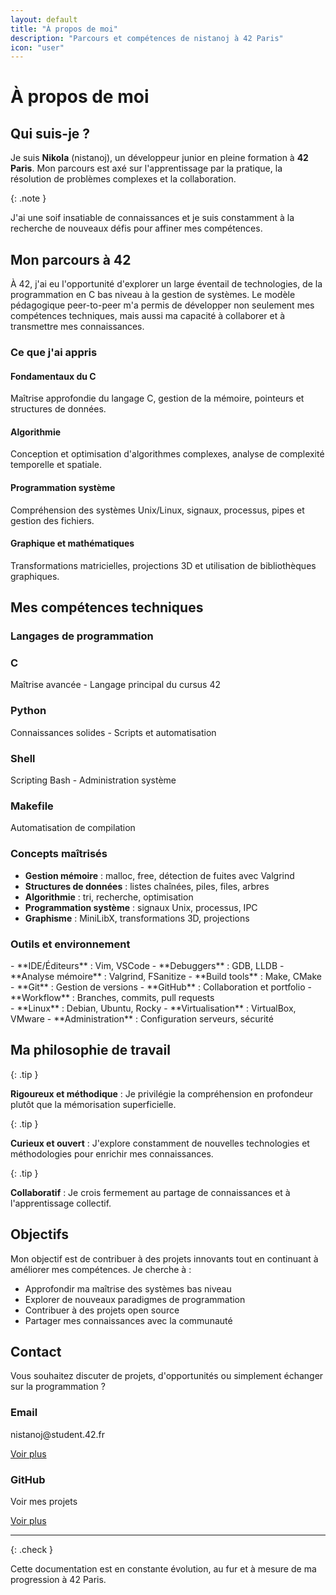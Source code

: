 ```yaml
---
layout: default
title: "À propos de moi"
description: "Parcours et compétences de nistanoj à 42 Paris"
icon: "user"
---
```


# À propos de moi

## Qui suis-je ?

Je suis **Nikola** (nistanoj), un développeur junior en pleine formation à **42 Paris**. Mon parcours est axé sur l'apprentissage par la pratique, la résolution de problèmes complexes et la collaboration.

{: .note }
> 
J'ai une soif insatiable de connaissances et je suis constamment à la recherche de nouveaux défis pour affiner mes compétences.


## Mon parcours à 42

À 42, j'ai eu l'opportunité d'explorer un large éventail de technologies, de la programmation en C bas niveau à la gestion de systèmes. Le modèle pédagogique peer-to-peer m'a permis de développer non seulement mes compétences techniques, mais aussi ma capacité à collaborer et à transmettre mes connaissances.

### Ce que j'ai appris

<div class="steps-container">
  <div class="step">
  <h4>Fondamentaux du C</h4>
  <p>Maîtrise approfondie du langage C, gestion de la mémoire, pointeurs et structures de données.</p>
</div>
  
  <div class="step">
  <h4>Algorithmie</h4>
  <p>Conception et optimisation d'algorithmes complexes, analyse de complexité temporelle et spatiale.</p>
</div>
  
  <div class="step">
  <h4>Programmation système</h4>
  <p>Compréhension des systèmes Unix/Linux, signaux, processus, pipes et gestion des fichiers.</p>
</div>
  
  <div class="step">
  <h4>Graphique et mathématiques</h4>
  <p>Transformations matricielles, projections 3D et utilisation de bibliothèques graphiques.</p>
</div>
</div>

## Mes compétences techniques

### Langages de programmation

<div class="card-container">
  <div class="project-card">
  <h3>C</h3>
  <p>Maîtrise avancée - Langage principal du cursus 42</p>
</div>
  <div class="project-card">
  <h3>Python</h3>
  <p>Connaissances solides - Scripts et automatisation</p>
</div>
  <div class="project-card">
  <h3>Shell</h3>
  <p>Scripting Bash - Administration système</p>
</div>
  <div class="project-card">
  <h3>Makefile</h3>
  <p>Automatisation de compilation</p>
</div>
</div>

### Concepts maîtrisés

- **Gestion mémoire** : malloc, free, détection de fuites avec Valgrind
- **Structures de données** : listes chaînées, piles, files, arbres
- **Algorithmie** : tri, recherche, optimisation
- **Programmation système** : signaux Unix, processus, IPC
- **Graphisme** : MiniLibX, transformations 3D, projections

### Outils et environnement

<div class="tabs-container">
<div class="tab-buttons">
  <div id="développement" class="tab-content">
- **IDE/Éditeurs** : Vim, VSCode
    - **Debuggers** : GDB, LLDB
    - **Analyse mémoire** : Valgrind, FSanitize
    - **Build tools** : Make, CMake
</div>
  
  <div id="versioning" class="tab-content">
- **Git** : Gestion de versions
    - **GitHub** : Collaboration et portfolio
    - **Workflow** : Branches, commits, pull requests
</div>
  
  <div id="systèmes" class="tab-content">
- **Linux** : Debian, Ubuntu, Rocky
    - **Virtualisation** : VirtualBox, VMware
    - **Administration** : Configuration serveurs, sécurité
</div>
</div>
</div>

## Ma philosophie de travail

{: .tip }
> 
**Rigoureux et méthodique** : Je privilégie la compréhension en profondeur plutôt que la mémorisation superficielle.


{: .tip }
> 
**Curieux et ouvert** : J'explore constamment de nouvelles technologies et méthodologies pour enrichir mes connaissances.


{: .tip }
> 
**Collaboratif** : Je crois fermement au partage de connaissances et à l'apprentissage collectif.


## Objectifs

Mon objectif est de contribuer à des projets innovants tout en continuant à améliorer mes compétences. Je cherche à :

- Approfondir ma maîtrise des systèmes bas niveau
- Explorer de nouveaux paradigmes de programmation
- Contribuer à des projets open source
- Partager mes connaissances avec la communauté

## Contact

Vous souhaitez discuter de projets, d'opportunités ou simplement échanger sur la programmation ?

<div class="card-container">
  <div class="project-card">
  <h3>Email</h3>
  <p>nistanoj@student.42.fr</p>
  <a href="mailto:nistanoj@student.42.fr" class="btn btn-primary">Voir plus</a>
</div>
  <div class="project-card">
  <h3>GitHub</h3>
  <p>Voir mes projets</p>
  <a href="https://github.com/NikoStano" class="btn btn-primary">Voir plus</a>
</div>
</div>

---

{: .check }
> 
Cette documentation est en constante évolution, au fur et à mesure de ma progression à 42 Paris.
